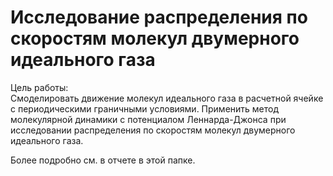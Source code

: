 # Исследование распределения по скоростям молекул двумерного идеального газа
Цель работы:  
Смоделировать движение молекул идеального газа в расчетной ячейке с периодическими граничными условиями.
Применить метод молекулярной динамики с потенциалом Леннарда-Джонса при исследовании распределения по скоростям молекул двумерного идеального газа.

Более подробно см. в отчете в этой папке.
